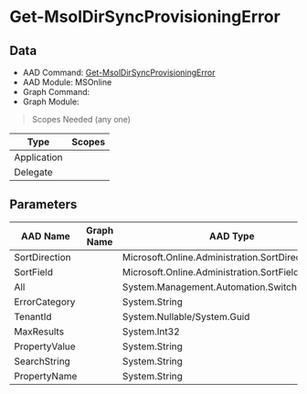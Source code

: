 # Get-MsolDirSyncProvisioningError

> 

## Data

+ AAD Command: [Get-MsolDirSyncProvisioningError](https://docs.microsoft.com/en-us/powershell/module/MSOnline/Get-MsolDirSyncProvisioningError)
+ AAD Module: MSOnline
+ Graph Command: []()
+ Graph Module: 

> Scopes Needed (any one)

|Type|Scopes|
|---|---|
|Application||
|Delegate||

## Parameters

|AAD Name|Graph Name|AAD Type|Graph Type|Infos|
|---|---|---|---|---|
|SortDirection||Microsoft.Online.Administration.SortDirection|||
|SortField||Microsoft.Online.Administration.SortField|||
|All||System.Management.Automation.SwitchParameter|||
|ErrorCategory||System.String|||
|TenantId||System.Nullable/System.Guid|||
|MaxResults||System.Int32|||
|PropertyValue||System.String|||
|SearchString||System.String|||
|PropertyName||System.String|||

